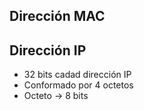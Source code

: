## Dirección MAC

## Dirección IP
- 32 bits cadad dirección IP
- Conformado por 4 octetos
- Octeto -> 8 bits

